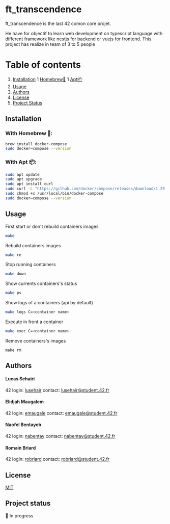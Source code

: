 # ft_transcendence
ft_transcendence is the last 42 comon core projet.

He have for objectif to learn web development on typescript language with different
framework like nestjs for backend or vuejs for frontend. This project has realize
in team of 3 to 5 people

# Table of contents
1. [Installation](#installation)
    1 [Homebrew🍺](#homebrew)
    1 [Apt📦](#apt)
2. [Usage](#usage)
3. [Authors](#authors)
4. [License](#license)
5. [Project Status](#project-status)

## Installation

### With Homebrew 🍺: <a name='homebrew'></a>
```bash
brew install docker-compose
sudo docker–compose --version
```
### With Apt 📦: <a name='apt'></a>
```bash
sudo apt update
sudo apt upgrade
sudo apt install curl
sudo curl -L "https://github.com/docker/compose/releases/download/1.29.2/docker-compose-$(uname -s)-$(uname -m)" -o /usr/local/bin/docker-compose
sudo chmod +x /usr/local/bin/docker-compose
sudo docker–compose --version
```


## Usage

First start or don't rebuild containers images
```bash
make
```
Rebuild containers images
```bash
make re
```
Stop running containers
```bash
make down
```
Show currents containers's status
```bash
make ps
```
Show logs of a containers (api by default)
```bash
make logs C=<container name>
```
Execute in front a container
```bash
make exec C=<container name>
```
Remove containers's images
```
make rm
```

## Authors

#### Lucas Sehairi
42 login: [lusehair](https://profile.intra.42.fr/users/lusehair)
contact: lusehair@student.42.fr

####  Elidjah Maugalem
42 login: [emaugale](https://profile.intra.42.fr/users/emaugale)
contact: emaugale@student.42.fr

#### Naofel Bentayeb
42 login: [nabentay](https://profile.intra.42.fr/users/nabentay)
contact: nabentay@student.42.fr

#### Romain Briard
42 login: [robriard](https://profile.intra.42.fr/users/robriard)
contact: robriard@student.42.fr


## License
[MIT](https://choosealicense.com/licenses/mit/)

## Project status

🚧 In progress
